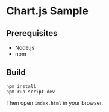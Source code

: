 # Chart.js Sample

## Prerequisites

- Node.js
- npm

## Build

```shell
npm install
npm run-script dev
```

Then open `index.html` in your browser.
